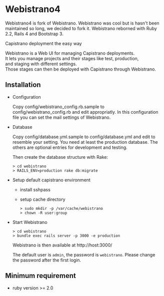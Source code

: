 Webistrano4
===========

Webistrano4 is fork of Webistrano. Webistrano was cool but is hasn't been maintained so long, we decided to fork it. Webistrano reborned with Ruby 2.2, Rails 4 and Bootstrap 3.

Capistrano deployment the easy way

Webistrano is a Web UI for managing Capistrano deployments.  
It lets you manage projects and their stages like test, production,  
and staging with different settings.  
Those stages can then be deployed with Capistrano through Webistrano.

## Installation

* Configuration

  Copy config/webistrano_config.rb.sample to config/webistrano_config.rb
  and edit appropriatly. In this configuration file you can set the mail
  settings of Webistrano.

* Database

  Copy config/database.yml.sample to config/database.yml and edit to
  resemble your setting. You need at least the production database.
  The others are optional entries for development and testing.

  Then create the database structure with Rake:

  ```
  > cd webistrano
  > RAILS_ENV=production rake db:migrate
  ```

* Setup default capistrano environment
  + install sshpass

  + setup cache directory

    ```
    > sudo mkdir -p /var/cache/webistrano
    > chown -R user:group
    ```

* Start Webistrano

  ```
  > cd webistrano
  > bundle exec rails server -p 3000 -e production
  ```
  Webistrano is then available at http://host:3000/

  The default user is `admin`, the password is `webistrano`. Please change the password after the first login.

## Minimum requirement

* ruby version >= 2.0
